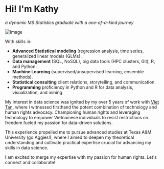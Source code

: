 <h1> Hi! I'm Kathy </h1>

*a dynamic MS Statistics graduate with a one-of-a-kind journey* 

![image](https://github.com/itstrieu/itstrieu/assets/38932563/8ad12bc2-3401-45a2-be48-d833c13d3936)

With skills in:

* **Advanced Statistical modeling** (regression analysis, time series, generalized linear models (GLMs).
* **Data management** (SQL, NoSQL), big data tools (HPC clusters, Git), R, and Python.
* **Machine Learning** (supervised/unsupervised learning, ensemble methods).
* **Statistical consulting** client relations, storytelling, and communication.
* **Programming** proficiency in Python and R for data analysis, visualization, and mining.

My interest in data science was ignited by my over 5 years of work with [Viet Tan](https://viettan.org/en/), where I witnessed firsthand the potent combination of technology and human rights advocacy. Championing human rights and leveraging technology to empower Vietnamese individuals to resist restrictions on freedom fueled my passion for data-driven solutions. 

This experience propelled me to pursue advanced studies at Texas A&M University (go Aggies!), where I aimed to deepen my theoretical understanding and cultivate practical expertise crucial for advancing my skills in data science.

I am excited to merge my expertise with my passion for human rights. Let's connect and collaborate!

